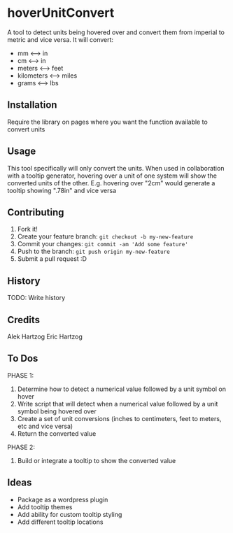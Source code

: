# hoverUnitConvert

A tool to detect units being hovered over and convert them from imperial to metric and vice versa. It will convert:

* mm <--> in
* cm <--> in
* meters <--> feet
* kilometers <--> miles
* grams <--> lbs


## Installation

Require the library on pages where you want the function available to convert units

## Usage

This tool specifically will only convert the units. When used in collaboration with a tooltip generator, hovering over a unit of one system will show the converted units of the other. E.g. hovering over "2cm" would generate a tooltip showing ".78in" and vice versa

## Contributing

1. Fork it!
2. Create your feature branch: `git checkout -b my-new-feature`
3. Commit your changes: `git commit -am 'Add some feature'`
4. Push to the branch: `git push origin my-new-feature`
5. Submit a pull request :D

## History

TODO: Write history

## Credits

Alek Hartzog
Eric Hartzog

## To Dos

PHASE 1:

1. Determine how to detect a numerical value followed by a unit symbol on hover
2. Write script that will detect when a numerical value followed by a unit symbol being hovered over
3. Create a set of unit conversions (inches to centimeters, feet to meters, etc and vice versa)
4. Return the converted value

PHASE 2:

1. Build or integrate a tooltip to show the converted value 


## Ideas

* Package as a wordpress plugin
* Add tooltip themes
* Add ability for custom tooltip styling
* Add different tooltip locations




